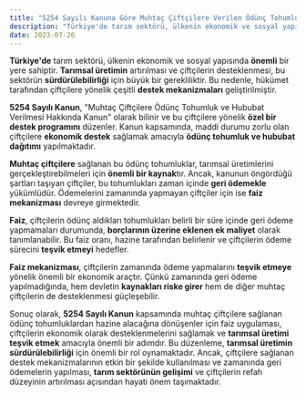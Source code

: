 ```yaml
---
title: "5254 Sayılı Kanuna Göre Muhtaç Çiftçilere Verilen Ödünç Tohumluklardan Hazine Alacağına Dönüşenler Ait Faiz Nedir?"
description: "Türkiye'de tarım sektörü, ülkenin ekonomik ve sosyal yapısında önemli bir yere sahiptir"
date: 2023-07-26
---
```


**Türkiye'de** tarım sektörü, ülkenin ekonomik ve sosyal yapısında **önemli** bir yere sahiptir. **Tarımsal üretimin**
artırılması ve çiftçilerin desteklenmesi, bu sektörün **sürdürülebilirliği** için büyük bir gerekliliktir. Bu nedenle,
hükümet tarafından çiftçilere yönelik çeşitli **destek mekanizmaları** geliştirilmiştir.

**5254 Sayılı Kanun**, "Muhtaç Çiftçilere Ödünç Tohumluk ve Hububat Verilmesi Hakkında Kanun" olarak bilinir ve bu
çiftçilere yönelik **özel bir destek programını** düzenler. Kanun kapsamında, maddi durumu zorlu olan çiftçilere
**ekonomik destek** sağlamak amacıyla **ödünç tohumluk ve hububat dağıtımı** yapılmaktadır.

**Muhtaç çiftçilere** sağlanan bu ödünç tohumluklar, tarımsal üretimlerini gerçekleştirebilmeleri için **önemli bir
kaynak**tır. Ancak, kanunun öngördüğü şartları taşıyan çiftçiler, bu tohumlukları zaman içinde **geri ödemekle**
yükümlüdür. Ödemelerini zamanında yapmayan çiftçiler için ise **faiz mekanizması** devreye girmektedir.

**Faiz**, çiftçilerin ödünç aldıkları tohumlukları belirli bir süre içinde geri ödeme yapmamaları durumunda,
**borçlarının üzerine eklenen ek maliyet** olarak tanımlanabilir. Bu faiz oranı, hazine tarafından belirlenir ve
çiftçilerin ödeme sürecini **teşvik etmeyi** hedefler.

**Faiz mekanizması**, çiftçilerin zamanında ödeme yapmalarını **teşvik etmeye** yönelik önemli bir ekonomik araçtır.
Çünkü zamanında geri ödeme yapılmadığında, hem devletin **kaynakları riske girer** hem de diğer muhtaç çiftçilerin de
desteklenmesi güçleşebilir.

Sonuç olarak, **5254 Sayılı Kanun** kapsamında muhtaç çiftçilere sağlanan ödünç tohumluklardan hazine alacağına
dönüşenler için faiz uygulaması, çiftçilerin ekonomik olarak desteklenmelerini sağlamak ve **tarımsal üretimi teşvik
etmek** amacıyla önemli bir adımdır. Bu düzenleme, **tarımsal üretimin sürdürülebilirliği** için önemli bir rol
oynamaktadır. Ancak, çiftçilere sağlanan destek mekanizmalarının etkin bir şekilde kullanılması ve zamanında geri
ödemelerin yapılması, **tarım sektörünün gelişimi** ve çiftçilerin refah düzeyinin artırılması açısından hayati önem
taşımaktadır.
